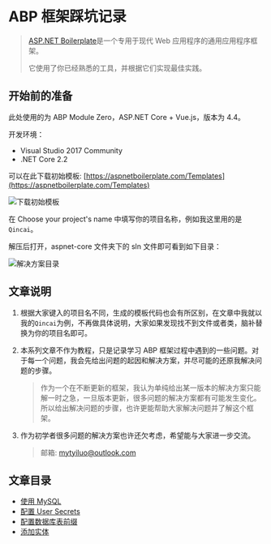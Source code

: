 # ABP 框架踩坑记录

> [ASP.NET Boilerplate](https://aspnetboilerplate.com/)是一个专用于现代 Web 应用程序的通用应用程序框架。
>
> 它使用了你已经熟悉的工具，并根据它们实现最佳实践。

## 开始前的准备

此处使用的为 ABP Module Zero，ASP.NET Core + Vue.js，版本为 4.4。

开发环境：

- Visual Studio 2017 Community
- .NET Core 2.2

可以在此下载初始模板: [https://aspnetboilerplate.com/Templates](https://aspnetboilerplate.com/Templates)

![下载初始模板](../Images/ABP框架入门踩坑/下载初始模板.png)

在 Choose your project's name 中填写你的项目名称，例如我这里用的是`Qincai`。

解压后打开，aspnet-core 文件夹下的 sln 文件即可看到如下目录：

![解决方案目录](../Images/ABP框架入门踩坑/解决方案目录.png)

## 文章说明

1. 根据大家键入的项目名不同，生成的模板代码也会有所区别，在文章中我就以我的`Qincai`为例，不再做具体说明，大家如果发现找不到文件或者类，脑补替换为你的项目名即可。
2. 本系列文章不作为教程，只是记录学习 ABP 框架过程中遇到的一些问题。对于每一个问题，我会先给出问题的起因和解决方案，并尽可能的还原我解决问题的步骤。

   > 作为一个在不断更新的框架，我认为单纯给出某一版本的解决方案只能解一时之急，一旦版本更新，很多问题的解决方案都有可能发生变化。所以给出解决问题的步骤，也许更能帮助大家解决问题并了解这个框架。

3. 作为初学者很多问题的解决方案也许还欠考虑，希望能与大家进一步交流。

   > 邮箱: [mytyiluo@outlook.com](mailto:mytyiluo@outlook.com)

## 文章目录

- [使用 MySQL](使用MySQL.md)
- [配置 User Secrets](配置UserSecrets.md)
- [配置数据库表前缀](配置数据库表前缀.md)
- [添加实体](添加实体.md)
